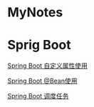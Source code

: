 # MyNotes

# Sprig Boot

[Spring Boot 自定义属性使用](https://github.com/FG716/MyNotes/blob/master/notes/Spring%20Boot%20%E8%87%AA%E5%AE%9A%E4%B9%89%E5%B1%9E%E6%80%A7%E4%BD%BF%E7%94%A8.md)

[Spring Boot @Bean使用](https://github.com/FG716/MyNotes/blob/master/notes/Spring%20Boot%20%40Bean%E4%BD%BF%E7%94%A8.md)

[Spring Boot 调度任务](https://github.com/FG716/MyNotes/blob/master/notes/Spring%20Boot%20%E8%B0%83%E5%BA%A6%E4%BB%BB%E5%8A%A1.md)
